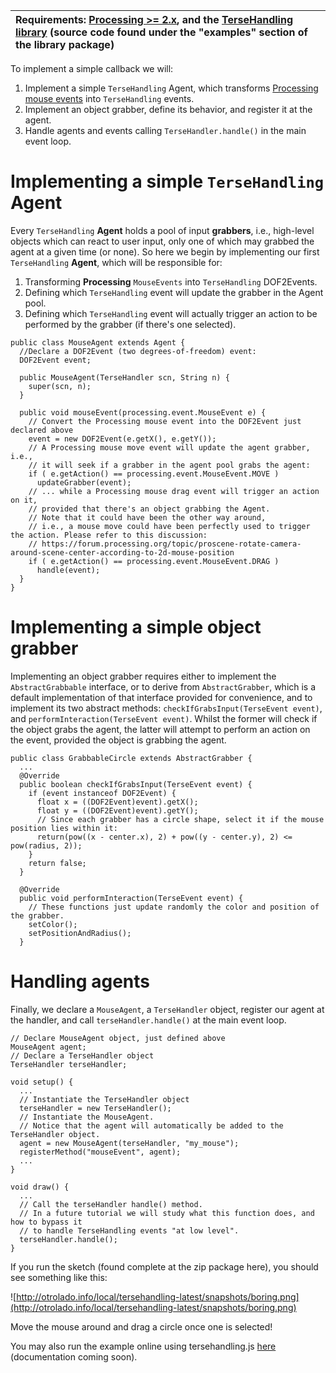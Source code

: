 | Requirements: [Processing >= 2.x](https://processing.org/download/), and the [TerseHandling library](http://otrolado.info/tersehandling.zip) (source code found under the "**examples**" section of the library package) |
|:-------------------------------------------------------------------------------------------------------------------------------------------------------------------------------------------------------------------------|



To implement a simple callback we will:

  1. Implement a simple `TerseHandling` Agent, which transforms [Processing mouse events](http://processing.org/reference/javadoc/core/processing/event/package-summary.html) into `TerseHandling` events.
  1. Implement an object grabber, define its behavior, and register it at the agent.
  1. Handle agents and events calling `TerseHandler.handle()` in the main event loop.

# Implementing a simple `TerseHandling` Agent #

Every `TerseHandling` **Agent** holds a pool of input **grabbers**, i.e., high-level objects which can react to user input, only one of which may grabbed the agent at a given time (or none). So here we begin by implementing our first `TerseHandling` **Agent**, which will be responsible for:

  1. Transforming **Processing** `MouseEvents` into `TerseHandling` DOF2Events.
  1. Defining which `TerseHandling` event will update the grabber in the Agent pool.
  1. Defining which `TerseHandling` event will actually trigger an action to be performed by the grabber (if there's one selected).

```
public class MouseAgent extends Agent {
  //Declare a DOF2Event (two degrees-of-freedom) event:
  DOF2Event event;

  public MouseAgent(TerseHandler scn, String n) {
    super(scn, n);
  }

  public void mouseEvent(processing.event.MouseEvent e) {
    // Convert the Processing mouse event into the DOF2Event just declared above
    event = new DOF2Event(e.getX(), e.getY());
    // A Processing mouse move event will update the agent grabber, i.e.,
    // it will seek if a grabber in the agent pool grabs the agent:
    if ( e.getAction() == processing.event.MouseEvent.MOVE )
      updateGrabber(event);
    // ... while a Processing mouse drag event will trigger an action on it,
    // provided that there's an object grabbing the Agent.
    // Note that it could have been the other way around,
    // i.e., a mouse move could have been perfectly used to trigger the action. Please refer to this discussion:
    // https://forum.processing.org/topic/proscene-rotate-camera-around-scene-center-according-to-2d-mouse-position
    if ( e.getAction() == processing.event.MouseEvent.DRAG )
      handle(event);
  }
}
```

# Implementing a simple object grabber #

Implementing an object grabber requires either to implement the `AbstractGrabbable` interface, or to derive from `AbstractGrabber`, which is a default implementation of that interface provided for convenience, and to implement its two abstract methods: `checkIfGrabsInput(TerseEvent event)`, and `performInteraction(TerseEvent event)`. Whilst the former will check if the object grabs the agent, the latter will attempt to perform an action on the event, provided the object is grabbing the agent.

```
public class GrabbableCircle extends AbstractGrabber {
  ...
  @Override
  public boolean checkIfGrabsInput(TerseEvent event) {
    if (event instanceof DOF2Event) {
      float x = ((DOF2Event)event).getX();
      float y = ((DOF2Event)event).getY();
      // Since each grabber has a circle shape, select it if the mouse position lies within it:
      return(pow((x - center.x), 2) + pow((y - center.y), 2) <= pow(radius, 2));
    }      
    return false;
  }

  @Override
  public void performInteraction(TerseEvent event) {
    // These functions just update randomly the color and position of the grabber.
    setColor();
    setPositionAndRadius();
  }
```

# Handling agents #

Finally, we declare a `MouseAgent`, a `TerseHandler` object, register our agent at the handler, and call `terseHandler.handle()` at the main event loop.

```
// Declare MouseAgent object, just defined above
MouseAgent agent;
// Declare a TerseHandler object
TerseHandler terseHandler;

void setup() {
  ...
  // Instantiate the TerseHandler object
  terseHandler = new TerseHandler();
  // Instantiate the MouseAgent.
  // Notice that the agent will automatically be added to the TerseHandler object.
  agent = new MouseAgent(terseHandler, "my_mouse");
  registerMethod("mouseEvent", agent);
  ...
}

void draw() {
  ...
  // Call the terseHandler handle() method.
  // In a future tutorial we will study what this function does, and how to bypass it
  // to handle TerseHandling events "at low level".
  terseHandler.handle();
}
```

If you run the sketch (found complete at the zip package here), you should see something like this:

![http://otrolado.info/local/tersehandling-latest/snapshots/boring.png](http://otrolado.info/local/tersehandling-latest/snapshots/boring.png)

Move the mouse around and drag a circle once one is selected!

You may also run the example online using tersehandling.js [here](http://otrolado.info/local/tersehandling-latest/TerseHandling.js/BoringClickAndDrag/war/Boring.html) (documentation coming soon).